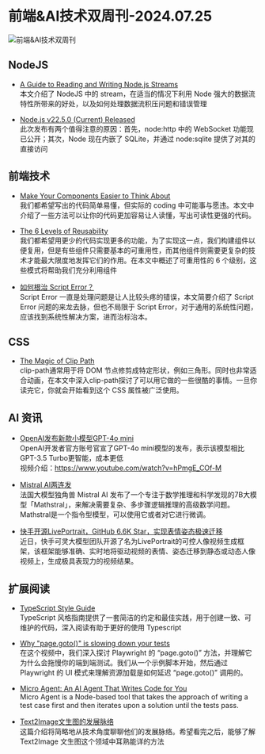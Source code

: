 # 前端&AI技术双周刊-2024.07.25

![前端&AI技术双周刊](https://gips1.baidu.com/it/u=4097994039,1876617135&fm=3028&app=3028&f=JPEG&fmt=auto&q=75&size=f900_383)

## NodeJS
- [A Guide to Reading and Writing Node.js Streams](https://blog.platformatic.dev/a-guide-to-reading-and-writing-nodejs-streams)
<br>本文介绍了 NodeJS 中的 stream，在适当的情况下利用 Node 强大的数据流特性所带来的好处，以及如何处理数据流积压问题和错误管理

- [Node.js v22.5.0 (Current) Released](https://nodejs.org/en/blog/release/v22.5.0)
<br>此次发布有两个值得注意的原因：首先，node:http 中的 WebSocket 功能现已公开；其次，Node 现在内嵌了 SQLite，并通过 node:sqlite 提供了对其的直接访问

## 前端技术
- [Make Your Components Easier to Think About](https://michaelnthiessen.com/make-your-components-easier-to-think-about)
<br>我们都希望写出的代码简单易懂，但实际的 coding 中可能事与愿违。本文中介绍了一些方法可以让你的代码更加容易让人读懂，写出可读性更强的代码。

- [The 6 Levels of Reusability](https://michaelnthiessen.com/6-levels-of-reusability)
<br>我们都希望用更少的代码实现更多的功能，为了实现这一点，我们构建组件以便复用，但是有些组件只需要基本的可重用性，而其他组件则需要更复杂的技术才能最大限度地发挥它们的作用。在本文中概述了可重用性的 6 个级别，这些模式将帮助我们充分利用组件

- [如何根治 Script Error？](https://mp.weixin.qq.com/s/lnvd8ii58jyR3u-aDvq_9A)
<br>Script Error 一直是处理问题是让人比较头疼的错误，本文简要介绍了 Script Error 问题的来龙去脉，但也不局限于 Script Error，对于通用的系统性问题，应该找到系统性解决方案，进而治标治本。

## CSS
- [The Magic of Clip Path](https://emilkowal.ski/ui/the-magic-of-clip-path)
<br>clip-path通常用于将 DOM 节点修剪成特定形状，例如三角形。同时也非常适合动画，在本文中深入clip-path探讨了可以用它做的一些很酷的事情。一旦你读完它，你就会开始看到这个 CSS 属性被广泛使用。

## AI 资讯
- [OpenAI发布新款小模型GPT-4o mini](https://openai.com/index/gpt-4o-mini-advancing-cost-efficient-intelligence/)
<br>OpenAI开发者官方账号官宣了GPT-4o mini模型的发布，表示该模型相比GPT-3.5 Turbo更智能，成本更低
<br>视频介绍：https://www.youtube.com/watch?v=hPmgE_COf-M

- [Mistral AI两连发](https://mp.weixin.qq.com/s/fFB0A0vv_2Deb0rWd4tagw)
<br>法国大模型独角兽 Mistral AI 发布了一个专注于数学推理和科学发现的7B大模型「Mathstral」，来解决需要复杂、多步骤逻辑推理的高级数学问题。Mathstral是一个指令型模型，可以使用它或者对它进行微调。

- [快手开源LivePortrait，GitHub 6.6K Star，实现表情姿态极速迁移](https://mp.weixin.qq.com/s/JrKF_7To8PEggEfw7W09ew)
<br>近日，快手可灵大模型团队开源了名为LivePortrait的可控人像视频生成框架，该框架能够准确、实时地将驱动视频的表情、姿态迁移到静态或动态人像视频上，生成极具表现力的视频结果。

## 扩展阅读
- [TypeScript Style Guide](https://mkosir.github.io/typescript-style-guide)
<br>TypeScript 风格指南提供了一套简洁的约定和最佳实践，用于创建一致、可维护的代码，深入阅读有助于更好的使用 Typescript

- [Why "page.goto()" is slowing down your tests](https://www.youtube.com/watch?v=qvlfbHFxqnI)
<br>在这个视频中，我们深入探讨 Playwright 的 “page.goto()” 方法，并理解它为什么会拖慢你的端到端测试。我们从一个示例脚本开始，然后通过 Playwright 的 UI 模式来理解资源加载是如何延迟 “page.goto()” 调用的。

- [Micro Agent: An AI Agent That Writes Code for You](https://nodeweekly.com/link/157610/web)
<br>Micro Agent is a Node-based tool that takes the approach of writing a test case first and then iterates upon a solution until the tests pass.

- [Text2Image文生图的发展脉络](https://www.yuque.com/xinntao/nm1yxs/wvritz5ulgv3qriu)
<br>这篇介绍将简略地从技术角度聊聊他们的发展脉络。希望看完之后，能够了解 Text2Image 文生图这个领域中耳熟能详的方法